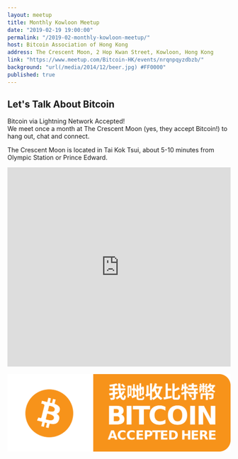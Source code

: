 ```yaml
---
layout: meetup
title: Monthly Kowloon Meetup
date: "2019-02-19 19:00:00"
permalink: "/2019-02-monthly-kowloon-meetup/"
host: Bitcoin Association of Hong Kong
address: The Crescent Moon, 2 Hop Kwan Street, Kowloon, Hong Kong
link: "https://www.meetup.com/Bitcoin-HK/events/nrqnpqyzdbzb/"
background: "url(/media/2014/12/beer.jpg) #FF0000"
published: true
---
```


## Let's Talk About Bitcoin

Bitcoin via Lightning Network Accepted!  
We meet once a month at The Crescent Moon (yes, they accept Bitcoin!) to hang out, chat and connect.

The Crescent Moon is located in Tai Kok Tsui, about 5-10 minutes from Olympic Station or Prince Edward.

<iframe src="https://www.google.com/maps/embed?pb=!1m18!1m12!1m3!1d3690.8085481562!2d114.15856305106396!3d22.32307924763547!2m3!1f0!2f0!3f0!3m2!1i1024!2i768!4f13.1!3m3!1m2!1s0x340400b0b8620c51%3A0xecf9dbb66038a3!2sThe+Crescent+Moon!5e0!3m2!1sen!2sus!4v1484392144343" width="100%" height="450" frameborder="0" style="border:0" allowfullscreen></iframe>

<a href="https://coingate.com/pay/leonhard" rel="noopener noreferrer nofollow" target="_blank"><img alt="CoinGate Payment Button" src="/media/2017/01/accepted.png" /></a>
